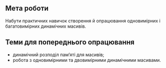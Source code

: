 ## Мета роботи 
Набути практичних навичок створення й опрацювання одновимірних і багатовимірних динамічних масивів.

## Теми для попереднього опрацювання
- динамічний розподіл пам’яті для масивів;
- робота з одновимірними та двовимірними динамічними масивами.
